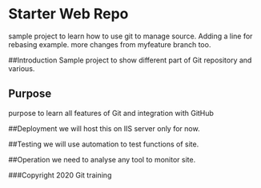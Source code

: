 # Starter Web Repo

sample project to learn how to use git to manage source.
Adding a line for rebasing example.
more changes from myfeature branch too.

##Introduction 
Sample project to show different part of Git repository and various.

## Purpose

purpose to learn all features of Git and integration with GitHub

##Deployment
we will host this on IIS server only for now.

##Testing
we will use automation to test functions of site.

##Operation
we need to analyse any tool to monitor site.


###Copyright
2020 Git training